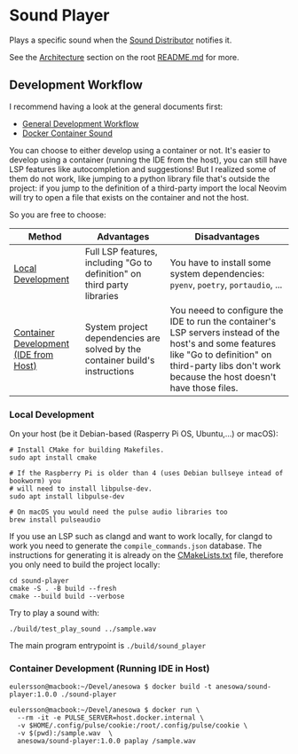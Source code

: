 # Sound Player

Plays a specific sound when the [Sound Distributor](/docs/sound-distributor) notifies it.

See the [Architecture](/#architecture) section on the root [README.md](/) for more.

## Development Workflow

I recommend having a look at the general documents first:

- [General Development Workflow](/docs/4-development-workflow.md)
- [Docker Container Sound](/docs/3-docker-container-sound.md)

You can choose to either develop using a container or not. It's easier to develop using
a container (running the IDE from the host), you can still have LSP features like
autocompletion and suggestions! But I realized some of them do not work, like jumping to
a python library file that's outside the project: if you jump to the definition of a
third-party import the local Neovim will try to open a file that exists on the container
and not the host.

So you are free to choose:

| Method                                                                              | Advantages                                                                   | Disadvantages                                                                                                                                                                                               |
| ----------------------------------------------------------------------------------- | ---------------------------------------------------------------------------- | ----------------------------------------------------------------------------------------------------------------------------------------------------------------------------------------------------------- |
| [Local Development](#local-development)                                             | Full LSP features, including "Go to definition" on third party libraries     | You have to install some system dependencies: `pyenv`, `poetry`, `portaudio`, ...                                                                                                                           |
| [Container Development (IDE from Host)](#container-development-running-ide-in-host) | System project dependencies are solved by the container build's instructions | You neeed to configure the IDE to run the container's LSP servers instead of the host's and some features like "Go to definition" on third-party libs don't work because the host doesn't have those files. |

### Local Development

On your host (be it Debian-based (Rasperry Pi OS, Ubuntu,...) or macOS):

```
# Install CMake for building Makefiles.
sudo apt install cmake

# If the Raspberry Pi is older than 4 (uses Debian bullseye intead of bookworm) you
# will need to install libpulse-dev.
sudo apt install libpulse-dev

# On macOS you would need the pulse audio libraries too
brew install pulseaudio
```

If you use an LSP such as clangd and want to work locally, for clangd to work you need
to generate the `compile_commands.json` database. The instructions for generating it is
already on the [CMakeLists.txt](CMakeLists.txt) file, therefore you only need to build
the project locally:

```
cd sound-player
cmake -S . -B build --fresh
cmake --build build --verbose
```

Try to play a sound with:

```
./build/test_play_sound ../sample.wav
```

The main program entrypoint is `./build/sound_player`

### Container Development (Running IDE in Host)

```
eulersson@macbook:~/Devel/anesowa $ docker build -t anesowa/sound-player:1.0.0 ./sound-player
```

```
eulersson@macbook:~/Devel/anesowa $ docker run \
  --rm -it -e PULSE_SERVER=host.docker.internal \
  -v $HOME/.config/pulse/cookie:/root/.config/pulse/cookie \
  -v $(pwd):/sample.wav  \
  anesowa/sound-player:1.0.0 paplay /sample.wav
```
